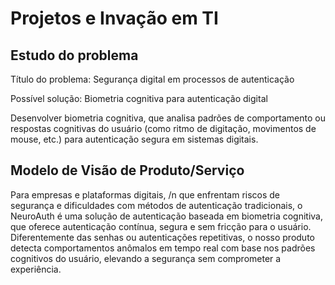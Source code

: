 # Projetos e Invação em TI

## Estudo do problema
Título do problema:
Segurança digital em processos de autenticação

Possível solução: Biometria cognitiva para autenticação digital

Desenvolver biometria cognitiva, que analisa padrões de comportamento ou respostas cognitivas do usuário (como ritmo de digitação, movimentos de mouse, etc.) para autenticação segura em sistemas digitais.

## Modelo de Visão de Produto/Serviço

Para empresas e plataformas digitais, /n
que enfrentam riscos de segurança e dificuldades com métodos de autenticação tradicionais,
o NeuroAuth
é uma solução de autenticação baseada em biometria cognitiva,
que oferece autenticação contínua, segura e sem fricção para o usuário.
Diferentemente das senhas ou autenticações repetitivas,
o nosso produto detecta comportamentos anômalos em tempo real com base nos padrões cognitivos do usuário, elevando a segurança sem comprometer a experiência.
